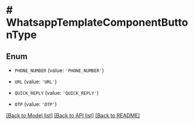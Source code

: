# # WhatsappTemplateComponentButtonType

## Enum


* `PHONE_NUMBER` (value: `'PHONE_NUMBER'`)

* `URL` (value: `'URL'`)

* `QUICK_REPLY` (value: `'QUICK_REPLY'`)

* `OTP` (value: `'OTP'`)


[[Back to Model list]](../../README.md#models) [[Back to API list]](../../README.md#endpoints) [[Back to README]](../../README.md)
